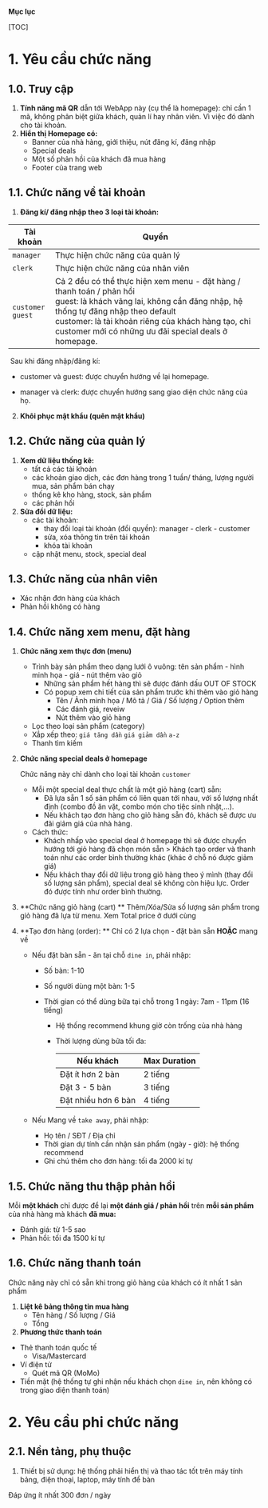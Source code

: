 **Mục lục**

[TOC]

# 1. Yêu cầu chức năng

## 1.0. Truy cập

1. **Tính năng mã QR** dẫn tới WebApp này (cụ thể là homepage): chỉ cần 1 mã, không phân biệt giữa khách, quản lí hay nhân viên. Vì việc đó dành cho tài khoản.
2. **Hiển thị Homepage có:**
   - Banner của nhà hàng, giới thiệu, nút đăng kí, đăng nhập
   - Special deals 
   - Một số phản hồi của khách đã mua hàng
   - Footer của trang web

## 1.1. Chức năng về tài khoản

1. **Đăng kí/ đăng nhập theo 3 loại tài khoản:**

| Tài khoản               | Quyền                                                        |
| ----------------------- | ------------------------------------------------------------ |
| `manager`               | Thực hiện chức năng của quản lý                              |
| `clerk`                 | Thực hiện chức năng của nhân viên                            |
| `customer` <br> `guest` | Cả 2 đều có thể thực hiện xem menu - đặt hàng / thanh toán / phản hồi <br>guest: là khách vãng lai, không cần đăng nhập, hệ thống tự đăng nhập theo default <br>customer: là tài khoản riêng của khách hàng tạo, chỉ customer mới có những ưu đãi special deals ở homepage. |

​	Sau khi đăng nhập/đăng kí:

- customer và guest: được chuyển hướng về lại homepage.

- manager và clerk: được chuyển hướng sang giao diện chức năng của họ.



2. **Khôi phục mật khẩu (quên mật khẩu)**

## 1.2. Chức năng của quản lý

1. **Xem dữ liệu thống kê:** 
   - tất cả các tài khoản
   - các khoản giao dịch, các đơn hàng trong 1 tuần/ tháng, lượng người mua, sản phẩm bán chạy
   - thống kê kho hàng, stock, sản phẩm
   - các phản hồi
2. **Sửa đổi dữ liệu:** 
   - các tài khoản: 
     - thay đổi loại tài khoản (đổi quyền): manager - clerk - customer
     - sửa, xóa thông tin trên tài khoản
     - khóa tài khoản
   - cập nhật menu, stock, special deal

## 1.3. Chức năng của nhân viên

- Xác nhận đơn hàng của khách
- Phản hồi không có hàng

## 1.4. Chức năng xem menu, đặt hàng

1. **Chức năng xem thực đơn (menu)**
   
   - Trình bày sản phẩm theo dạng lưới ô vuông: tên sản phẩm - hình minh họa - giá - nút thêm vào giỏ
     - Những sản phẩm hết hàng thì sẽ được đánh dấu OUT OF STOCK
     - Có popup xem chi tiết của sản phẩm trước khi thêm vào giỏ hàng
       - Tên  / Ảnh minh họa / Mô tả / Giá / Số lượng / Option thêm
       - Các đánh giá, reveiw
       - Nút thêm vào giỏ hàng
   - Lọc theo loại sản phẩm (category)
   - Xắp xếp theo: `giá tăng dần`  `giá giảm dần`  `a-z`
   - Thanh tìm kiếm
   
2. **Chức năng special deals ở homepage**

   Chức năng này chỉ dành cho loại tài khoản `customer`

   - Mỗi một special deal thực chất là một giỏ hàng (cart) sẵn:
      - Đã lựa sẵn 1 số sản phẩm có liên quan tới nhau, với số lượng nhất định (combo đồ ăn vặt, combo món cho tiệc sinh nhật,...).
      - Nếu khách tạo đơn hàng cho giỏ hàng sẵn đó, khách sẽ được ưu đãi giảm giá của nhà hàng.
   - Cách thức: 
      - Khách nhấp vào special deal ở homepage thì sẽ được chuyển hướng tới giỏ hàng đã chọn món sẵn > Khách tạo order và thanh toán như các order bình thường khác (khác ở chỗ nó được giảm giá)
      - Nếu khách thay đổi dữ liệu trong giỏ hàng theo ý mình (thay đổi số lượng sản phẩm), special deal sẽ không còn hiệu lực. Order đó được tính như order bình thường.

3. **Chức năng giỏ hàng (cart)   **
   Thêm/Xóa/Sửa số lượng sản phẩm trong giỏ hàng đã lựa từ menu.
   Xem Total price ở dưới cùng

4. **Tạo đơn hàng (order): **
   Chỉ có 2 lựa chọn -  đặt bàn sẵn **HOẶC** mang về

   - Nếu đặt bàn sẵn - ăn tại chỗ `dine in`, phải nhập:

      - Số bàn: 1-10

      - Số người dùng một bàn: 1-5

      - Thời gian có thể dùng bữa tại chỗ trong 1 ngày: 7am - 11pm (16 tiếng)

         - Hệ thống recommend khung giờ còn trống của nhà hàng

         - Thời lượng dùng bữa tối đa: 

            | Nếu khách           | Max Duration |
            | ------------------- | ------------ |
            | Đặt ít hơn 2 bàn    | 2 tiếng      |
            | Đặt 3 - 5 bàn       | 3 tiếng      |
            | Đặt nhiều hơn 6 bàn | 4 tiếng      |

   - Nếu Mang về `take away`, phải nhập:
     - Họ tên / SĐT / Địa chỉ 
     - Thời gian dự tính cần nhận sản phẩm (ngày - giờ): hệ thống recommend
     - Ghi chú thêm cho đơn hàng: tối đa 2000 kí tự

## 1.5. Chức năng thu thập phản hồi

Mỗi **một khách** chỉ được để lại **một đánh giá / phản hồi** trên **mỗi sản phẩm** của nhà hàng mà khách **đã mua:**

- Đánh giá: từ 1-5 sao
- Phản hồi: tối đa 1500 kí tự

## 1.6. Chức năng thanh toán

Chức năng này chỉ có sẵn khi trong giỏ hàng của khách có ít nhất 1 sản phẩm

1. **Liệt kê bảng thông tin mua hàng**
   - Tên hàng / Số lượng / Giá
   - Tổng
2. **Phương thức thanh toán**

- Thẻ thanh toán quốc tế
  - Visa/Mastercard
- Ví điện tử
  - Quét mã QR (MoMo)
- Tiền mặt (hệ thống tự ghi nhận nếu khách chọn `dine in`, nên không có trong giao diện thanh toán)

# 2. Yêu cầu phi chức năng

## 2.1. Nền tảng, phụ thuộc

1. Thiết bị sử dụng: hệ thống phải hiển thị và thao tác tốt trên máy tính bảng, điện thoại, laptop, máy tính để bàn



Đáp ứng ít nhất 300 đơn / ngày
